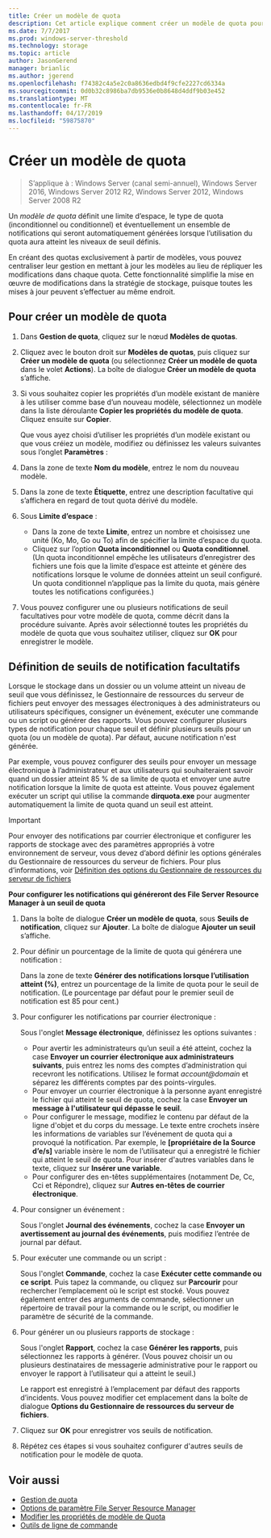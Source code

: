 ```yaml
---
title: Créer un modèle de quota
description: Cet article explique comment créer un modèle de quota pour définir une limite d’espace de stockage
ms.date: 7/7/2017
ms.prod: windows-server-threshold
ms.technology: storage
ms.topic: article
author: JasonGerend
manager: brianlic
ms.author: jgerend
ms.openlocfilehash: f74382c4a5e2c0a8636edbd4f9cfe2227cd6334a
ms.sourcegitcommit: 0d0b32c8986ba7db9536e0b8648d4ddf9b03e452
ms.translationtype: MT
ms.contentlocale: fr-FR
ms.lasthandoff: 04/17/2019
ms.locfileid: "59875870"
---
```

# <a name="create-a-quota-template"></a>Créer un modèle de quota

> S’applique à : Windows Server (canal semi-annuel), Windows Server 2016, Windows Server 2012 R2, Windows Server 2012, Windows Server 2008 R2

Un *modèle de quota* définit une limite d’espace, le type de quota (inconditionnel ou conditionnel) et éventuellement un ensemble de notifications qui seront automatiquement générées lorsque l’utilisation du quota aura atteint les niveaux de seuil définis.

En créant des quotas exclusivement à partir de modèles, vous pouvez centraliser leur gestion en mettant à jour les modèles au lieu de répliquer les modifications dans chaque quota. Cette fonctionnalité simplifie la mise en œuvre de modifications dans la stratégie de stockage, puisque toutes les mises à jour peuvent s’effectuer au même endroit.

## <a name="to-create-a-quota-template"></a>Pour créer un modèle de quota

1.  Dans **Gestion de quota**, cliquez sur le nœud **Modèles de quotas**.

2.  Cliquez avec le bouton droit sur **Modèles de quotas**, puis cliquez sur **Créer un modèle de quota** (ou sélectionnez **Créer un modèle de quota** dans le volet **Actions**). La boîte de dialogue **Créer un modèle de quota** s’affiche.

3.  Si vous souhaitez copier les propriétés d’un modèle existant de manière à les utiliser comme base d’un nouveau modèle, sélectionnez un modèle dans la liste déroulante **Copier les propriétés du modèle de quota**. Cliquez ensuite sur **Copier**.

    Que vous ayez choisi d’utiliser les propriétés d’un modèle existant ou que vous créiez un modèle, modifiez ou définissez les valeurs suivantes sous l’onglet **Paramètres** :

4.  Dans la zone de texte **Nom du modèle**, entrez le nom du nouveau modèle.

5.  Dans la zone de texte **Étiquette**, entrez une description facultative qui s’affichera en regard de tout quota dérivé du modèle.

6.  Sous **Limite d’espace** :

    -   Dans la zone de texte **Limite**, entrez un nombre et choisissez une unité (Ko, Mo, Go ou To) afin de spécifier la limite d’espace du quota.
    -   Cliquez sur l’option **Quota inconditionnel** ou **Quota conditionnel**. (Un quota inconditionnel empêche les utilisateurs d’enregistrer des fichiers une fois que la limite d’espace est atteinte et génère des notifications lorsque le volume de données atteint un seuil configuré. Un quota conditionnel n’applique pas la limite du quota, mais génère toutes les notifications configurées.)

7.  Vous pouvez configurer une ou plusieurs notifications de seuil facultatives pour votre modèle de quota, comme décrit dans la procédure suivante. Après avoir sélectionné toutes les propriétés du modèle de quota que vous souhaitez utiliser, cliquez sur **OK** pour enregistrer le modèle.

## <a name="setting-optional-notification-thresholds"></a>Définition de seuils de notification facultatifs

Lorsque le stockage dans un dossier ou un volume atteint un niveau de seuil que vous définissez, le Gestionnaire de ressources du serveur de fichiers peut envoyer des messages électroniques à des administrateurs ou utilisateurs spécifiques, consigner un événement, exécuter une commande ou un script ou générer des rapports. Vous pouvez configurer plusieurs types de notification pour chaque seuil et définir plusieurs seuils pour un quota (ou un modèle de quota). Par défaut, aucune notification n'est générée.

Par exemple, vous pouvez configurer des seuils pour envoyer un message électronique à l’administrateur et aux utilisateurs qui souhaiteraient savoir quand un dossier atteint 85 % de sa limite de quota et envoyer une autre notification lorsque la limite de quota est atteinte. Vous pouvez également exécuter un script qui utilise la commande **dirquota.exe** pour augmenter automatiquement la limite de quota quand un seuil est atteint.

> [!Important]
> Pour envoyer des notifications par courrier électronique et configurer les rapports de stockage avec des paramètres appropriés à votre environnement de serveur, vous devez d’abord définir les options générales du Gestionnaire de ressources du serveur de fichiers. Pour plus d’informations, voir [Définition des options du Gestionnaire de ressources du serveur de fichiers](setting-file-server-resource-manager-options.md)

**Pour configurer les notifications qui généreront des File Server Resource Manager à un seuil de quota**

1.  Dans la boîte de dialogue **Créer un modèle de quota**, sous **Seuils de notification**, cliquez sur **Ajouter**. La boîte de dialogue **Ajouter un seuil** s’affiche.

2.  Pour définir un pourcentage de la limite de quota qui générera une notification :

    Dans la zone de texte **Générer des notifications lorsque l’utilisation atteint (%)**, entrez un pourcentage de la limite de quota pour le seuil de notification. (Le pourcentage par défaut pour le premier seuil de notification est 85 pour cent.)

3.  Pour configurer les notifications par courrier électronique :

    Sous l'onglet **Message électronique**, définissez les options suivantes :

    -   Pour avertir les administrateurs qu’un seuil a été atteint, cochez la case **Envoyer un courrier électronique aux administrateurs suivants**, puis entrez les noms des comptes d’administration qui recevront les notifications. Utilisez le format *account@domain* et séparez les différents comptes par des points-virgules.
    -   Pour envoyer un courrier électronique à la personne ayant enregistré le fichier qui atteint le seuil de quota, cochez la case **Envoyer un message à l'utilisateur qui dépasse le seuil**.
    -   Pour configurer le message, modifiez le contenu par défaut de la ligne d'objet et du corps du message. Le texte entre crochets insère les informations de variables sur l’événement de quota qui a provoqué la notification. Par exemple, le **\[propriétaire de la Source d’e/s\]** variable insère le nom de l’utilisateur qui a enregistré le fichier qui atteint le seuil de quota. Pour insérer d'autres variables dans le texte, cliquez sur **Insérer une variable**.
    -   Pour configurer des en-têtes supplémentaires (notamment De, Cc, Cci et Répondre), cliquez sur **Autres en-têtes de courrier électronique**.

4.  Pour consigner un événement :

    Sous l'onglet **Journal des événements**, cochez la case **Envoyer un avertissement au journal des événements**, puis modifiez l’entrée de journal par défaut.

5.  Pour exécuter une commande ou un script :

    Sous l'onglet **Commande**, cochez la case **Exécuter cette commande ou ce script**. Puis tapez la commande, ou cliquez sur **Parcourir** pour rechercher l’emplacement où le script est stocké. Vous pouvez également entrer des arguments de commande, sélectionner un répertoire de travail pour la commande ou le script, ou modifier le paramètre de sécurité de la commande.

6.  Pour générer un ou plusieurs rapports de stockage :

    Sous l'onglet **Rapport**, cochez la case **Générer les rapports**, puis sélectionnez les rapports à générer. (Vous pouvez choisir un ou plusieurs destinataires de messagerie administrative pour le rapport ou envoyer le rapport à l’utilisateur qui a atteint le seuil.)

    Le rapport est enregistré à l’emplacement par défaut des rapports d’incidents. Vous pouvez modifier cet emplacement dans la boîte de dialogue **Options du Gestionnaire de ressources du serveur de fichiers**.

7.  Cliquez sur **OK** pour enregistrer vos seuils de notification.

8.  Répétez ces étapes si vous souhaitez configurer d'autres seuils de notification pour le modèle de quota.

## <a name="see-also"></a>Voir aussi

-   [Gestion de quota](quota-management.md)
-    [Options de paramètre File Server Resource Manager](setting-file-server-resource-manager-options.md)
-   [Modifier les propriétés de modèle de Quota](edit-quota-template-properties.md)
-   [Outils de ligne de commande](command-line-tools.md)


